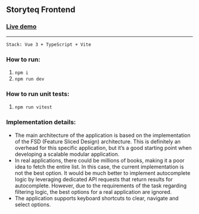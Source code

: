 ## Storyteq Frontend

### [Live demo](https://storyteq-autocomplete.vercel.app/)

---

    Stack: Vue 3 + TypeScript + Vite

### How to run:

1. `npm i`
2. `npm run dev`

### How to run unit tests:

1. `npm run vitest`

### Implementation details:

- The main architecture of the application is based on the implementation of the FSD (Feature Sliced Design)
  architecture. This is definitely an overhead for this specific application, but it’s a good starting point when
  developing a scalable modular application.
- In real applications, there could be millions of books, making it a poor idea to fetch the entire list. In this case,
  the current implementation is not the best option. It would be much better to implement autocomplete logic by
  leveraging dedicated API requests that return results for autocomplete. However, due to the requirements of the task
  regarding filtering logic, the best options for a real application are ignored.
- The application supports keyboard shortcuts to clear, navigate and select options.